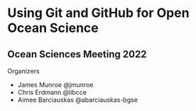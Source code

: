 # Using Git and GitHub for Open Ocean Science

## Ocean Sciences Meeting 2022

Organizers
- James Munroe @jmunroe
- Chris Erdmann @libcce
- Aimee Barciauskas @abarciauskas-bgse